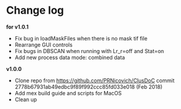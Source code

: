 # Change log

**for v1.0.1**

- Fix bug in loadMaskFiles when there is no mask tif file
- Rearrange GUI controls
- Fix bugs in DBSCAN when running with Lr_r=off and Stat=on
- Add new process data mode: combined data 


**v1.0.0**

- Clone repo from https://github.com/PRNicovich/ClusDoC commit 2778b67931ab49edbc9f89f992ccc85fd033e018 (Feb 2018)
- Add mex build guide and scripts for MacOS
- Clean up